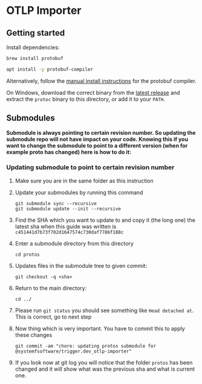 # OTLP Importer

## Getting started

Install dependencies:

```sh Mac
brew install protobuf
```

```sh Linux
apt install -y protobuf-compiler
```

Alternatively, follow the [manual install instructions](https://github.com/protocolbuffers/protobuf?tab=readme-ov-file#protobuf-compiler-installation) for the protobuf compiler.

On Windows, download the correct binary from the [latest release](https://github.com/protocolbuffers/protobuf/releases) and extract the `protoc` binary to this directory, or add it to your `PATH`.

## Submodules

**Submodule is always pointing to certain revision number. So updating the submodule repo will not have impact on your code.
Knowing this if you want to change the submodule to point to a different version (when for example proto has changed) here is how to do it:**

### Updating submodule to point to certain revision number

1. Make sure you are in the same folder as this instruction

2. Update your submodules by running this command

   ```shell script
   git submodule sync --recursive
   git submodule update --init --recursive
   ```

3. Find the SHA which you want to update to and copy it (the long one)
   the latest sha when this guide was written is `c451441d7b73f702d1647574c730daf7786f188c`

4. Enter a submodule directory from this directory

   ```shell script
   cd protos
   ```

5. Updates files in the submodule tree to given commit:

   ```shell script
   git checkout -q <sha>
   ```

6. Return to the main directory:

   ```shell script
   cd ../
   ```

7. Please run `git status` you should see something like `Head detached at`. This is correct, go to next step

8. Now thing which is very important. You have to commit this to apply these changes

   ```shell script
   git commit -am "chore: updating protos submodule for @systemfsoftware/trigger.dev_otlp-importer"
   ```

9. If you look now at git log you will notice that the folder `protos` has been changed and it will show what was the previous sha and what is current one.
